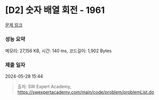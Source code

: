 # [D2] 숫자 배열 회전 - 1961 

[문제 링크](https://swexpertacademy.com/main/code/problem/problemDetail.do?contestProbId=AV5Pq-OKAVYDFAUq) 

### 성능 요약

메모리: 27,156 KB, 시간: 140 ms, 코드길이: 1,902 Bytes

### 제출 일자

2024-05-28 15:44



> 출처: SW Expert Academy, https://swexpertacademy.com/main/code/problem/problemList.do